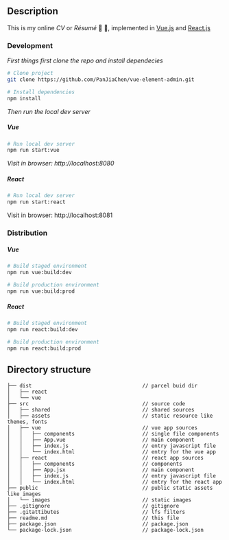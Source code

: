 ## Description

This is my online *CV* or *Résumé* :briefcase: :rocket:, implemented in [Vue.js](https://github.com/vuejs/vue) and [React.js](https://github.com/facebook/react)

### Development

*First things first clone the repo and install dependecies*

```bash
# Clone project
git clone https://github.com/PanJiaChen/vue-element-admin.git

# Install dependencies
npm install
```

*Then run the local dev server*

##### Vue

```bash
# Run local dev server
npm run start:vue
```

*Visit in browser: http://localhost:8080*

##### React

```bash
# Run local dev server
npm run start:react
```

Visit in browser: http://localhost:8081

### Distribution

##### Vue

```bash
# Build staged environment
npm run vue:build:dev

# Build production environment
npm run vue:build:prod
```

##### React

```bash
# Build staged environment
npm run react:build:dev

# Build production environment
npm run react:build:prod
```

## Directory structure

```
├── dist                                    // parcel buid dir
│	├── react
│	└── vue
├── src                                     // source code
│	├── shared                              // shared sources
│	├── assets                              // static resource like themes, fonts
│	├── vue                                 // vue app sources
│	│	├── components                      // single file components
│	│	├── App.vue                         // main component
│	│	├── index.js                        // entry javascript file
│	│	└── index.html                      // entry for the vue app
│	├── react                               // react app sources
│	│	├── components                      // components
│	│	├── App.jsx                         // main component
│	│	├── index.js                        // entry javascript file
│	│	└── index.html                      // entry for the react app
├── public                                  // public static assets like images
│	└── images                              // static images
├── .gitignore                              // gitignore
├── .gitattibutes                           // lfs filters
├── readme.md                               // this file
├── package.json                            // package.json
└── package-lock.json                       // package-lock.json
```